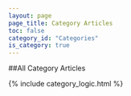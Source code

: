 ```yaml
---
layout: page
page_title: Category Articles
toc: false
category_id: "Categories"
is_category: true
---
```


##All Category Articles

{% include category_logic.html %}
